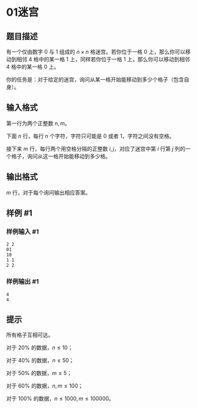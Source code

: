 # 01迷宫

## 题目描述

有一个仅由数字 $0$ 与 $1$ 组成的 $n \times n$ 格迷宫。若你位于一格 $0$ 上，那么你可以移动到相邻 $4$ 格中的某一格 $1$ 上，同样若你位于一格 $1$ 上，那么你可以移动到相邻 $4$ 格中的某一格 $0$ 上。

你的任务是：对于给定的迷宫，询问从某一格开始能移动到多少个格子（包含自身）。

## 输入格式

第一行为两个正整数 $n,m$。

下面 $n$ 行，每行 $n$ 个字符，字符只可能是 $0$ 或者 $1$，字符之间没有空格。

接下来 $m$ 行，每行两个用空格分隔的正整数 $i,j$，对应了迷宫中第 $i$ 行第 $j$ 列的一个格子，询问从这一格开始能移动到多少格。

## 输出格式

$m$ 行，对于每个询问输出相应答案。

## 样例 #1

### 样例输入 #1

```
2 2
01
10
1 1
2 2
```

### 样例输出 #1

```
4
4
```

## 提示

所有格子互相可达。

对于 $20\%$ 的数据，$n \leq 10$；

对于 $40\%$ 的数据，$n \leq 50$；

对于 $50\%$ 的数据，$m \leq 5$；

对于 $60\%$ 的数据，$n,m \leq 100$；

对于 $100\%$ 的数据，$n \leq 1000,m \leq 100000$。
